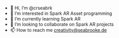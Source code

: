 - 👋 Hi, I’m @crseabrk
- 👀 I’m interested in Spark AR Asset programming
- 🌱 I’m currently learning Spark AR
- 💞️ I’m looking to collaborate on Spark AR projects
- 📫 How to reach me creativity@seabrooke.de

<!---
crseabrk/crseabrk is a ✨ special ✨ repository because its `README.md` (this file) appears on your GitHub profile.
You can click the Preview link to take a look at your changes.
--->
